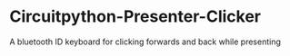 # Circuitpython-Presenter-Clicker
A bluetooth ID keyboard for clicking forwards and back while presenting
